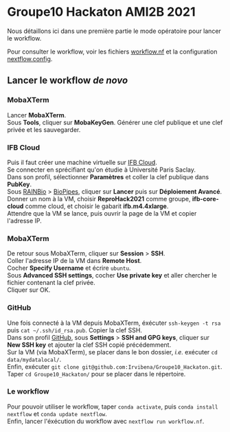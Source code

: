 # Groupe10 Hackaton AMI2B 2021

Nous détaillons ici dans une première partie le mode opératoire pour lancer le workflow.

Pour consulter le workflow, voir les fichiers [workflow.nf](workflow.nf) et la configuration [nextflow.config](nextflow.config).

## Lancer le workflow _de novo_

### MobaXTerm

Lancer **MobaXTerm**.  
Sous **Tools**, cliquer sur **MobaKeyGen**. Générer une clef publique et une clef privée et les sauvegarder.  

### IFB Cloud

Puis il faut créer une machine virtuelle sur [IFB Cloud](https://biosphere.france-bioinformatique.fr/).  
Se connecter en sprécifiant qu'on étudie à Université Paris Saclay.  
Dans son profil, sélectionner **Paramètres** et coller la clef publique dans **PubKey**.  
Sous [RAINBio](https://biosphere.france-bioinformatique.fr/catalogue/) > [BioPipes](https://biosphere.france-bioinformatique.fr/catalogue/appliance/119/), cliquer sur **Lancer** puis sur **Déploiement Avancé**. Donner un nom à la VM, choisir **ReproHack2021** comme groupe, **ifb-core-cloud** comme cloud, et choisir le gabarit **ifb.m4.4xlarge**.  
Attendre que la VM se lance, puis ouvrir la page de la VM et copier l'adresse IP.  

### MobaXTerm

De retour sous MobaXTerm, cliquer sur **Session** > **SSH**.  
Coller l'adresse IP de la VM dans **Remote Host**.  
Cocher **Specify Username** et écrire `ubuntu`.  
Sous **Advanced SSH settings**, cocher **Use private key** et aller chercher le fichier contenant la clef privée.  
Cliquer sur OK.

### GitHub

Une fois connecté à la VM depuis MobaXTerm, éxécuter `ssh-keygen -t rsa` puis `cat ~/.ssh/id_rsa.pub`. Copier la clef SSH.  
Dans son profil [GitHub](https://github.com/), sous **Settings** > **SSH and GPG keys**, cliquer sur **New SSH key** et ajouter la clef SSH copié précédemment.  
Sur la VM (via MobaXTerm), se placer dans le bon dossier, _i.e._ exécuter `cd data/mydatalocal/`.  
Enfin, exécuter `git clone git@github.com:Irvibena/Groupe10_Hackaton.git`.  
Taper `cd Groupe10_Hackaton/` pour se placer dans le répertoire.

### Le workflow

Pour pouvoir utiliser le workflow, taper `conda activate`, puis `conda install nextflow` et `conda update nextflow`.  
Enfin, lancer l'éxécution du workflow avec `nextflow run workflow.nf`.
